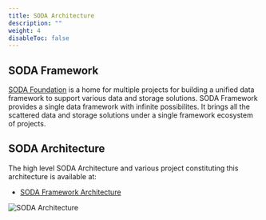 ```yaml
---
title: SODA Architecture
description: ""
weight: 4
disableToc: false
---
```


## SODA Framework
[SODA Foundation](https://sodafoundation.io) is a home for multiple projects for building a unified data framework to support various data and storage solutions. SODA Framework provides a single data framework with infinite possibilites. It brings all the scattered data and storage solutions under a single framework ecosystem of projects.

## SODA Architecture
The high level SODA Architecture and various project constituting this architecture is available at:
- [SODA Framework Architecture](https://github.com/sodafoundation/design-specs/blob/master/SODAFrameworkAndSODAProjects.md)

![SODA Architecture](soda-architecture.jpg)

